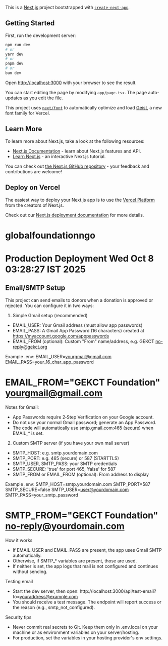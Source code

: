 This is a [Next.js](https://nextjs.org) project bootstrapped with [`create-next-app`](https://nextjs.org/docs/app/api-reference/cli/create-next-app).

## Getting Started

First, run the development server:

```bash
npm run dev
# or
yarn dev
# or
pnpm dev
# or
bun dev
```

Open [http://localhost:3000](http://localhost:3000) with your browser to see the result.

You can start editing the page by modifying `app/page.tsx`. The page auto-updates as you edit the file.

This project uses [`next/font`](https://nextjs.org/docs/app/building-your-application/optimizing/fonts) to automatically optimize and load [Geist](https://vercel.com/font), a new font family for Vercel.

## Learn More

To learn more about Next.js, take a look at the following resources:

- [Next.js Documentation](https://nextjs.org/docs) - learn about Next.js features and API.
- [Learn Next.js](https://nextjs.org/learn) - an interactive Next.js tutorial.

You can check out [the Next.js GitHub repository](https://github.com/vercel/next.js) - your feedback and contributions are welcome!

## Deploy on Vercel

The easiest way to deploy your Next.js app is to use the [Vercel Platform](https://vercel.com/new?utm_medium=default-template&filter=next.js&utm_source=create-next-app&utm_campaign=create-next-app-readme) from the creators of Next.js.

Check out our [Next.js deployment documentation](https://nextjs.org/docs/app/building-your-application/deploying) for more details.
# globalfoundationngo
# Production Deployment Wed Oct  8 03:28:27 IST 2025

## Email/SMTP Setup

This project can send emails to donors when a donation is approved or rejected. You can configure it in two ways:

1) Simple Gmail setup (recommended)
- EMAIL_USER: Your Gmail address (must allow app passwords)
- EMAIL_PASS: A Gmail App Password (16 characters) created at https://myaccount.google.com/apppasswords
- EMAIL_FROM (optional): Custom "From" name/address, e.g. GEKCT <no-reply@gekct.org>

Example .env:
EMAIL_USER=yourgmail@gmail.com
EMAIL_PASS=your_16_char_app_password
# EMAIL_FROM="GEKCT Foundation" <yourgmail@gmail.com>

Notes for Gmail:
- App Passwords require 2‑Step Verification on your Google account.
- Do not use your normal Gmail password; generate an App Password.
- The code will automatically use smtp.gmail.com:465 (secure) when EMAIL_* is set.

2) Custom SMTP server (if you have your own mail server)
- SMTP_HOST: e.g. smtp.yourdomain.com
- SMTP_PORT: e.g. 465 (secure) or 587 (STARTTLS)
- SMTP_USER, SMTP_PASS: your SMTP credentials
- SMTP_SECURE: 'true' for port 465, 'false' for 587
- SMTP_FROM or EMAIL_FROM (optional): From address to display

Example .env:
SMTP_HOST=smtp.yourdomain.com
SMTP_PORT=587
SMTP_SECURE=false
SMTP_USER=user@yourdomain.com
SMTP_PASS=your_smtp_password
# SMTP_FROM="GEKCT Foundation" <no-reply@yourdomain.com>

How it works
- If EMAIL_USER and EMAIL_PASS are present, the app uses Gmail SMTP automatically.
- Otherwise, if SMTP_* variables are present, those are used.
- If neither is set, the app logs that mail is not configured and continues without sending.

Testing email
- Start the dev server, then open:
  http://localhost:3000/api/test-email?to=youraddress@example.com
- You should receive a test message. The endpoint will report success or the reason (e.g., smtp_not_configured).

Security tips
- Never commit real secrets to Git. Keep them only in .env.local on your machine or as environment variables on your server/hosting.
- For production, set the variables in your hosting provider's env settings.
